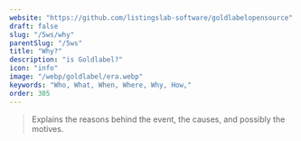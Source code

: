 ```yaml
---
website: "https://github.com/listingslab-software/goldlabelopensource"
draft: false
slug: "/5ws/why"
parentSlug: "/5ws"
title: "Why?"
description: "is Goldlabel?"
icon: "info"
image: "/webp/goldlabel/era.webp"
keywords: "Who, What, When, Where, Why, How,"
order: 305
---
```


> Explains the reasons behind the event, the causes, and possibly the motives.
